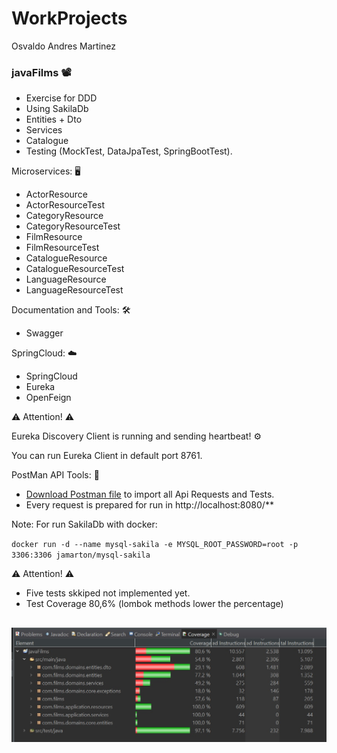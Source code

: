 # WorkProjects

Osvaldo Andres Martinez


### javaFilms :film_projector:

- Exercise for DDD
- Using SakilaDb
- Entities + Dto
- Services
- Catalogue
- Testing (MockTest, DataJpaTest, SpringBootTest).


 Microservices: :desktop_computer:
 
- ActorResource
- ActorResourceTest
- CategoryResource
- CategoryResourceTest
- FilmResource
- FilmResourceTest
- CatalogueResource
- CatalogueResourceTest
- LanguageResource
- LanguageResourceTest

 Documentation and Tools: :hammer_and_wrench:
 
- Swagger

 SpringCloud: :cloud:
 
- SpringCloud
- Eureka
- OpenFeign

:warning: Attention! :warning:

Eureka Discovery Client is running and sending heartbeat! :gear:

You can run Eureka Client in default port 8761.

 PostMan API Tools: :triangular_flag_on_post:

- [Download Postman file](/files/JavaFilms_V1.postman_collection) to import all Api Requests and Tests.
- Every request is prepared for run in http://localhost:8080/**


Note: For run SakilaDb with docker:

`docker run -d --name mysql-sakila -e MYSQL_ROOT_PASSWORD=root -p 3306:3306 jamarton/mysql-sakila`


:warning: Attention! :warning:

- Five tests skkiped not implemented yet.
- Test Coverage 80,6% (lombok methods lower the percentage)



![Tests](/files/javaFilm_testsCoverage_v3.jpg)
---

